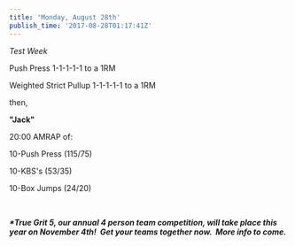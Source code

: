 ```yaml
---
title: 'Monday, August 28th'
publish_time: '2017-08-28T01:17:41Z'
---
```


*Test Week*

Push Press 1-1-1-1-1 to a 1RM

Weighted Strict Pullup 1-1-1-1-1 to a 1RM

then,

**"Jack"**

20:00 AMRAP of:

10-Push Press (115/75)

10-KBS's (53/35)

10-Box Jumps (24/20)

 

***\*True Grit 5, our annual 4 person team competition, will take place
this year on November 4th!  Get your teams together now.  More info to
come.***
